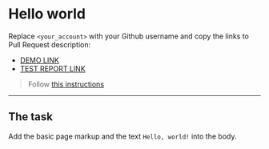 # Hello world
Replace `<your_account>` with your Github username and copy the links to Pull Request description:
 - [DEMO LINK](https://<RomanVolchovskiy>.github.io/layout_hello-world/)
 - [TEST REPORT LINK](https://<RomanVolchovskiy>.github.io/layout_hello-world/report/html_report/)

> Follow [this instructions](https://mate-academy.github.io/layout_task-guideline/#how-to-solve-the-layout-tasks-on-github)

---

## The task

Add the basic page markup and the text `Hello, world!` into the body.
